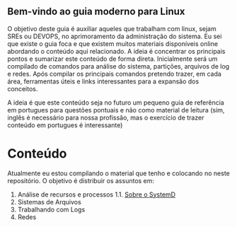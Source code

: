 ## Bem-vindo ao guia moderno para Linux

O objetivo deste guia é auxiliar aqueles que trabalham com linux, sejam SREs ou DEVOPS, no aprimoramento da administração do sistema. Eu sei que existe o guia foca e que existem muitos materiais disponíveis online abordando o conteúdo aqui relacionado. A ideia é concentrar os principais pontos e sumarizar este conteúdo de forma direta. Inicialmente será um compilado de comandos para análise do sistema, partições, arquivos de log e redes. Após compilar os principais comandos pretendo trazer, em cada área, ferramentas úteis e links interessantes para a expansão dos conceitos.

A ideia é que este conteúdo seja no futuro um pequeno guia de referência em portugues para questões pontuais e não como material de leitura (sim, inglês é necessário para nossa profissão, mas o exercício de trazer conteúdo em portugues é interessante)


# Conteúdo

Atualmente eu estou compilando o material que tenho e colocando no neste repositório. O objetivo é distribuir os assuntos em:

1.  Análise de recursos e processos
1.1.  [Sobre o SystemD](systemd.md)
2.  Sistemas de Arquivos
3.  Trabalhando com Logs
4.  Redes

